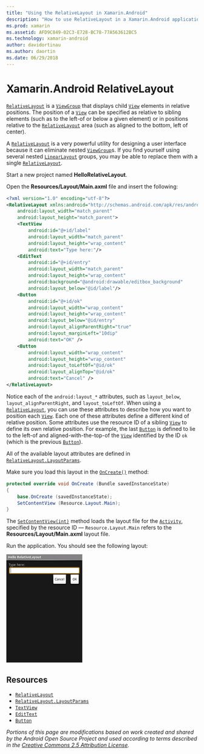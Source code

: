 ```yaml
---
title: "Using the RelativeLayout in Xamarin.Android"
description: "How to use RelativeLayout in a Xamarin.Android application"
ms.prod: xamarin
ms.assetid: AFD9C849-02C3-E728-BC78-77A563612BC5
ms.technology: xamarin-android
author: davidortinau
ms.author: daortin
ms.date: 06/29/2018
---
```


# Xamarin.Android RelativeLayout

[`RelativeLayout`](xref:Android.Widget.RelativeLayout)
is a
[`ViewGroup`](xref:Android.Views.ViewGroup) that displays child
[`View`](xref:Android.Views.View)
elements in relative positions. The position of a
[`View`](xref:Android.Views.View) can
be specified as relative to sibling elements (such as to the left-of or
below a given element) or in positions relative to the
[`RelativeLayout`](xref:Android.Widget.RelativeLayout)
area (such as aligned to the bottom, left of center).

A [`RelativeLayout`](xref:Android.Widget.RelativeLayout)
is a very powerful utility for designing a user interface because it
can eliminate nested
[`ViewGroup`](xref:Android.Views.ViewGroup)s. If you find
yourself using several nested
[`LinearLayout`](xref:Android.Widget.LinearLayout)
groups, you may be able to replace them with a single
[`RelativeLayout`](xref:Android.Widget.RelativeLayout).

Start a new project named **HelloRelativeLayout**.

Open the **Resources/Layout/Main.axml** file and insert the following:

```xml
<?xml version="1.0" encoding="utf-8"?>
<RelativeLayout xmlns:android="http://schemas.android.com/apk/res/android"
    android:layout_width="match_parent"
    android:layout_height="match_parent">
    <TextView
        android:id="@+id/label"
        android:layout_width="match_parent"
        android:layout_height="wrap_content"
        android:text="Type here:"/>
    <EditText
        android:id="@+id/entry"
        android:layout_width="match_parent"
        android:layout_height="wrap_content"
        android:background="@android:drawable/editbox_background"
        android:layout_below="@id/label"/>
    <Button
        android:id="@+id/ok"
        android:layout_width="wrap_content"
        android:layout_height="wrap_content"
        android:layout_below="@id/entry"
        android:layout_alignParentRight="true"
        android:layout_marginLeft="10dip"
        android:text="OK" />
    <Button
        android:layout_width="wrap_content"
        android:layout_height="wrap_content"
        android:layout_toLeftOf="@id/ok"
        android:layout_alignTop="@id/ok"
        android:text="Cancel" />
</RelativeLayout>
```

Notice each of the `android:layout_*` attributes, such as
`layout_below`, `layout_alignParentRight`, and `layout_toLeftOf`.
When using a
[`RelativeLayout`](xref:Android.Widget.RelativeLayout), you can
use these attributes to describe how you want to position each
[`View`](xref:Android.Views.View). Each one of these attributes
define a different kind of relative position. Some attributes use the
resource ID of a sibling
[`View`](xref:Android.Views.View) to define its own relative
position. For example, the last
[`Button`](xref:Android.Widget.Button) is defined to lie to the
left-of and aligned-with-the-top-of the
[`View`](xref:Android.Views.View) identified by the ID `ok`
(which is the previous
[`Button`](xref:Android.Widget.Button)).

All of the available layout attributes are defined in
[`RelativeLayout.LayoutParams`](xref:Android.Widget.RelativeLayout.LayoutParams).

Make sure you load this layout in the
[`OnCreate()`](xref:Android.App.Activity.OnCreate*)
method:

```csharp
protected override void OnCreate (Bundle savedInstanceState)
{
    base.OnCreate (savedInstanceState);
    SetContentView (Resource.Layout.Main);
}
```

The [`SetContentView(int)`](xref:Android.App.Activity.SetContentView*)
method loads the layout file for the
[`Activity`](xref:Android.App.Activity), specified by the
resource ID &mdash; `Resource.Layout.Main` refers to the
**Resources/Layout/Main.axml** layout file.

Run the application. You should see the following layout:

[![Screenshot of a relative layout with a TextView, EditText, and two buttons](relative-layout-images/helloviews2.png)](relative-layout-images/helloviews2.png#lightbox)

## Resources

- [`RelativeLayout`](xref:Android.Widget.RelativeLayout)
- [`RelativeLayout.LayoutParams`](xref:Android.Widget.RelativeLayout.LayoutParams)
- [`TextView`](xref:Android.Widget.TextView)
- [`EditText`](xref:Android.Widget.EditText)
- [`Button`](xref:Android.Widget.Button)

_Portions of this page are modifications based on work created and shared by the
Android Open Source Project and used according to terms described in the
[Creative Commons 2.5 Attribution License](http://creativecommons.org/licenses/by/2.5/)._
